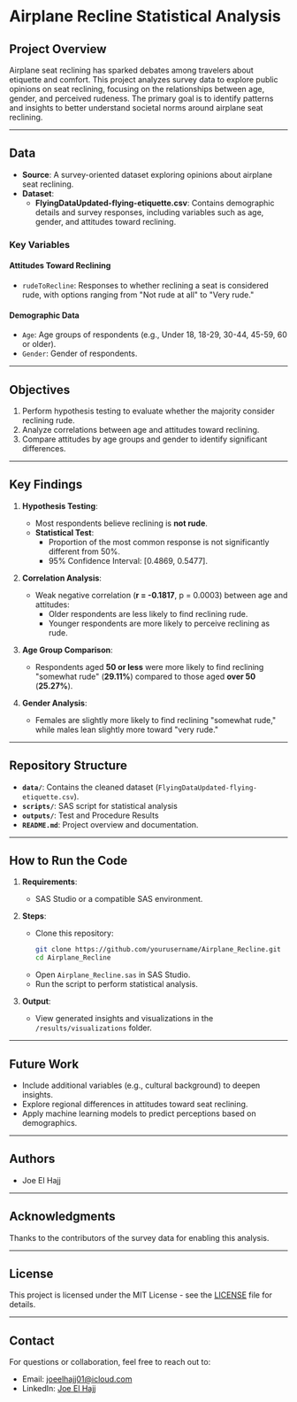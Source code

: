 # Airplane Recline Statistical Analysis

## Project Overview
Airplane seat reclining has sparked debates among travelers about etiquette and comfort. This project analyzes survey data to explore public opinions on seat reclining, focusing on the relationships between age, gender, and perceived rudeness. The primary goal is to identify patterns and insights to better understand societal norms around airplane seat reclining.

---

## Data
- **Source**: A survey-oriented dataset exploring opinions about airplane seat reclining.
- **Dataset**:
  - **FlyingDataUpdated-flying-etiquette.csv**: Contains demographic details and survey responses, including variables such as age, gender, and attitudes toward reclining.

### Key Variables
#### Attitudes Toward Reclining
- `rudeToRecline`: Responses to whether reclining a seat is considered rude, with options ranging from "Not rude at all" to "Very rude."

#### Demographic Data
- `Age`: Age groups of respondents (e.g., Under 18, 18-29, 30-44, 45-59, 60 or older).
- `Gender`: Gender of respondents.

---

## Objectives
1. Perform hypothesis testing to evaluate whether the majority consider reclining rude.
2. Analyze correlations between age and attitudes toward reclining.
3. Compare attitudes by age groups and gender to identify significant differences.

---

## Key Findings
1. **Hypothesis Testing**:
   - Most respondents believe reclining is **not rude**.
   - **Statistical Test**:
     - Proportion of the most common response is not significantly different from 50%.
     - 95% Confidence Interval: [0.4869, 0.5477].

2. **Correlation Analysis**:
   - Weak negative correlation (**r = -0.1817**, p = 0.0003) between age and attitudes:
     - Older respondents are less likely to find reclining rude.
     - Younger respondents are more likely to perceive reclining as rude.

3. **Age Group Comparison**:
   - Respondents aged **50 or less** were more likely to find reclining "somewhat rude" (**29.11%**) compared to those aged **over 50** (**25.27%**).

4. **Gender Analysis**:
   - Females are slightly more likely to find reclining "somewhat rude," while males lean slightly more toward "very rude."

---

## Repository Structure
- **`data/`**: Contains the cleaned dataset (`FlyingDataUpdated-flying-etiquette.csv`).
- **`scripts/`**: SAS script for statistical analysis
- **`outputs/`**: Test and Procedure Results
- **`README.md`**: Project overview and documentation.

---

## How to Run the Code
1. **Requirements**:
   - SAS Studio or a compatible SAS environment.

2. **Steps**:
   - Clone this repository:
     ```bash
     git clone https://github.com/yourusername/Airplane_Recline.git
     cd Airplane_Recline
     ```
   - Open `Airplane_Recline.sas` in SAS Studio.
   - Run the script to perform statistical analysis.

3. **Output**:
   - View generated insights and visualizations in the `/results/visualizations` folder.

---

## Future Work
- Include additional variables (e.g., cultural background) to deepen insights.
- Explore regional differences in attitudes toward seat reclining.
- Apply machine learning models to predict perceptions based on demographics.

---

## Authors
- Joe El Hajj

---

## Acknowledgments
Thanks to the contributors of the survey data for enabling this analysis.

---

## License
This project is licensed under the MIT License - see the [LICENSE](LICENSE) file for details.

---

## Contact
For questions or collaboration, feel free to reach out to:
- Email: joeelhajj01@icloud.com
- LinkedIn: [Joe El Hajj](https://www.linkedin.com/in/joe-el-hajj-443518301/)

